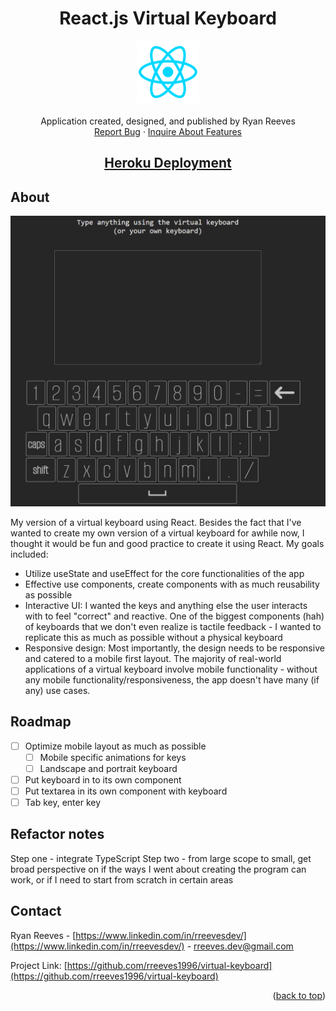 <a name="readme-top"></a>

<div align="center">
<h1 align="center">React.js Virtual Keyboard</h1>

  <p align="center">
    <img src='./src/assets/react_icon.png' alt='screenshot' width="100">
    <br />
    <br />
    Application created, designed, and published by Ryan Reeves
    <br />
    <a href="https://github.com/rreeves1996/virtual-keyboard/issues">Report Bug</a>
    ·
    <a href="https://github.com/rreeves1996/virtual-keyboard/features">Inquire About Features</a>
    <br />
    <a href='https://rreeves-virtual-keyboard.herokuapp.com/'><h2>Heroku Deployment</h2></a>
  </p>
</div>

## About

<img src='./src/assets/app.PNG' alt='screenshot' width="600">

My version of a virtual keyboard using React. Besides the fact that I've wanted to create my own version of a virtual keyboard for awhile now, I thought it would be fun and good practice to create it using React.
My goals included:

- Utilize useState and useEffect for the core functionalities of the app
- Effective use components, create components with as much reusability as possible
- Interactive UI: I wanted the keys and anything else the user interacts with to feel "correct" and reactive. One of the biggest components (hah) of keyboards that we don't even realize is tactile feedback - I wanted to replicate this as much as possible without a physical keyboard
- Responsive design: Most importantly, the design needs to be responsive and catered to a mobile first layout. The majority of real-world applications of a virtual keyboard involve mobile functionality - without any mobile functionality/responsiveness, the app doesn't have many (if any) use cases.

## Roadmap

- [ ] Optimize mobile layout as much as possible
  - [ ] Mobile specific animations for keys
  - [ ] Landscape and portrait keyboard
- [ ] Put keyboard in to its own component
- [ ] Put textarea in its own component with keyboard
- [ ] Tab key, enter key

## Refactor notes

Step one - integrate TypeScript
Step two - from large scope to small, get broad perspective on if the ways I went about creating the program can work, or if I need to start from scratch in certain areas

## Contact

Ryan Reeves - [https://www.linkedin.com/in/rreevesdev/](https://www.linkedin.com/in/rreevesdev/) - rreeves.dev@gmail.com

Project Link: [https://github.com/rreeves1996/virtual-keyboard](https://github.com/rreeves1996/virtual-keyboard)

<p align="right">(<a href="#readme-top">back to top</a>)</p>

